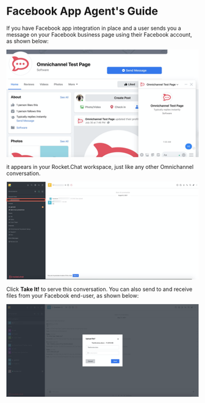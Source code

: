 # Facebook App Agent's Guide

If you have Facebook app integration in place and a user sends you a message on your Facebook business page using their Facebook account, as shown below:

![](<../../../../../.gitbook/assets/image (1091).png>)

it appears in your Rocket.Chat workspace, just like any other Omnichannel conversation.

![](<../../../../../.gitbook/assets/image (500).png>)

Click **Take It!** to serve this conversation. You can also send to and receive files from your Facebook end-user, as shown below:

![](<../../../../../.gitbook/assets/image (625).png>)
